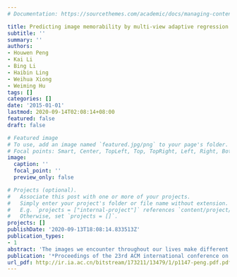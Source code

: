 ```yaml
---
# Documentation: https://sourcethemes.com/academic/docs/managing-content/

title: Predicting image memorability by multi-view adaptive regression
subtitle: ''
summary: ''
authors:
- Houwen Peng
- Kai Li
- Bing Li
- Haibin Ling
- Weihua Xiong
- Weiming Hu
tags: []
categories: []
date: '2015-01-01'
lastmod: 2020-09-14T02:08:14+08:00
featured: false
draft: false

# Featured image
# To use, add an image named `featured.jpg/png` to your page's folder.
# Focal points: Smart, Center, TopLeft, Top, TopRight, Left, Right, BottomLeft, Bottom, BottomRight.
image:
  caption: ''
  focal_point: ''
  preview_only: false

# Projects (optional).
#   Associate this post with one or more of your projects.
#   Simply enter your project's folder or file name without extension.
#   E.g. `projects = ["internal-project"]` references `content/project/deep-learning/index.md`.
#   Otherwise, set `projects = []`.
projects: []
publishDate: '2020-09-13T18:08:14.833513Z'
publication_types:
- 1
abstract: 'The images we encounter throughout our lives make different impressions on us: Some are remembered at first glance, while others are forgotten. This phenomenon is caused by the intrinsic memorability of images revealed by recent studies [5,6]. In this paper, we address the issue of automatically estimating the memorability of images by proposing a novel multi-view adaptive regression (MAR) model. The MAR model provides an effective mapping of visual features to memorability scores by taking advantage of robust feature selection and multiple feature integration. It consists of three major components: an adaptive loss function, an adaptive regularization and a multi-view modeling strategy. Moreover, we design an alternating direction method (ADM) optimization algorithm to solve the proposed objective function. Experimental results on the MIT benchmark dataset show the superiority of the proposed model compared with existing image memorability prediction methods.'
publication: '*Proceedings of the 23rd ACM international conference on Multimedia*'
url_pdf: http://ir.ia.ac.cn/bitstream/173211/13479/1/p1147-peng.pdf.pdf
---
```

